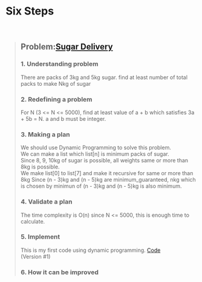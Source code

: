 # Six Steps
<br />

> ## Problem:[Sugar Delivery](https://www.acmicpc.net/problem/2839)
>
> ### 1. Understanding problem
> There are packs of 3kg and 5kg sugar. find at least number of total packs to make Nkg of sugar
> ### 2. Redefining a problem
> For N (3 <= N <= 5000), find at least value of a + b which satisfies 3a + 5b = N. a and b must be integer.
> ### 3. Making a plan
> We should use Dynamic Programming to solve this problem.  
> We can make a list which list[n] is minimum packs of sugar.  
> Since 8, 9, 10kg of sugar is possible, all weights same or more than 8kg is possible.  
> We make list[0] to list[7] and make it recursive for same or more than 8kg
> Since (n - 3)kg and (n - 5)kg are minimum_guaranteed, nkg which is chosen by minimun of (n - 3)kg and (n - 5)kg is also minimum.
> ### 4. Validate a plan
> The time complexity is O(n) since N <= 5000, this is enough time to calculate.
> ### 5. Implement
> This is my first code using dynamic programming.
> [Code](https://github.com/kyongkyong289/Algorithm/blob/master/DynamicProgramming/SugarDelivery_2839/SugarDelivery_2839_kyongkyong289.py)  
> (Version #1)
> ### 6. How it can be improved
>
>
>
